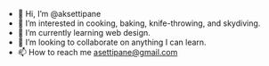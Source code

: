 - 👋 Hi, I’m @aksettipane
- 👀 I’m interested in cooking, baking, knife-throwing, and skydiving.
- 🌱 I’m currently learning web design.
- 💞️ I’m looking to collaborate on anything I can learn.
- 📫 How to reach me asettipane@gmail.com

<!---
aksettipane/aksettipane is a ✨ special ✨ repository because its `README.md` (this file) appears on your GitHub profile.
You can click the Preview link to take a look at your changes.
--->
